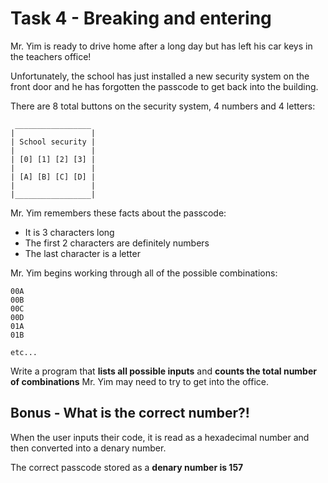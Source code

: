 # Task 4 - Breaking and entering

Mr. Yim is ready to drive home after a long day but has left his car keys in the teachers office!

Unfortunately, the school has just installed a new security system on the front door and he has forgotten the passcode to get back into the building.

There are 8 total buttons on the security system, 4 numbers and 4 letters: 
```
 _________________
|                 |
| School security | 
|                 |
| [0] [1] [2] [3] |
|                 |
| [A] [B] [C] [D] |
|                 |
|_________________|
```

Mr. Yim remembers these facts about the passcode:
- It is 3 characters long
- The first 2 characters are definitely numbers
- The last character is a letter

Mr. Yim begins working through all of the possible combinations:
```
00A
00B
00C
00D
01A
01B

etc...
```

Write a program that **lists all possible inputs** and **counts the total number of combinations** Mr. Yim may need to try to get into the office.

## Bonus - What is the correct number?!

When the user inputs their code, it is read as a hexadecimal number and then converted into a denary number.

The correct passcode stored as a **denary number is 157**
